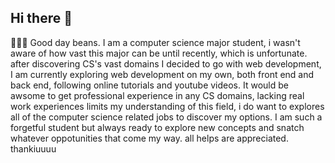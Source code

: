 ## Hi there 👋

<!--
**TrinhDangDang/TrinhDangDang** is a ✨ _special_ ✨ repository because its `README.md` (this file) appears on your GitHub profile.

Here are some ideas to get you started:

- 🔭 I’m currently working on ...
- 🌱 I’m currently learning ...
- 👯 I’m looking to collaborate on ...
- 🤔 I’m looking for help with ...
- 💬 Ask me about ...
- 📫 How to reach me: ...
- 😄 Pronouns: ...
- ⚡ Fun fact: ...
-->
🦥🦥🦥
Good day beans. I am a computer science major student, i wasn't aware of how vast this major can be until recently, which is unfortunate. after discovering CS's vast domains I decided to go with web development, I am currently exploring web development on my own, both front end and back end, following online tutorials and youtube videos. It would be awsome to get professional experience in any CS domains, lacking real work experiences limits my understanding of this field, i do want to explores all of the computer science related jobs to discover my options. I am such a forgetful student but always ready to explore new concepts and snatch whatever oppotunities that come my way. all helps are appreciated. thankiuuuu 
